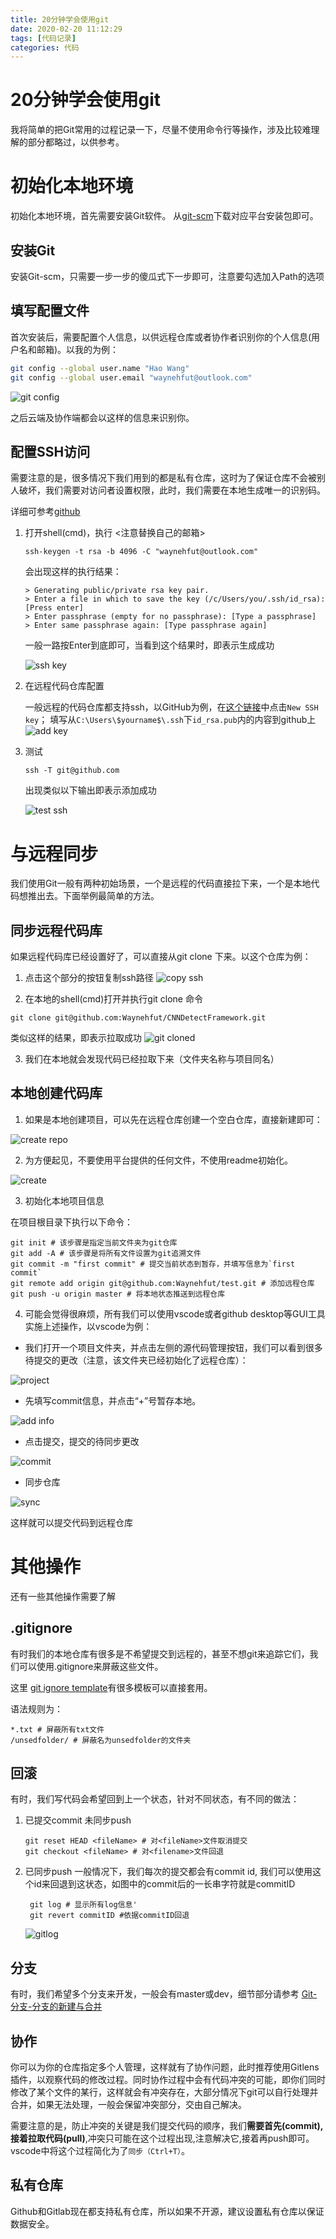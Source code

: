 ```yaml
---
title: 20分钟学会使用git
date: 2020-02-20 11:12:29
tags: [代码记录]
categories: 代码
---
```


# 20分钟学会使用git

我将简单的把Git常用的过程记录一下，尽量不使用命令行等操作，涉及比较难理解的部分都略过，以供参考。

# 初始化本地环境

初始化本地环境，首先需要安装Git软件。
从[git-scm](https://git-scm.com/)下载对应平台安装包即可。

## 安装Git

安装Git-scm，只需要一步一步的傻瓜式下一步即可，注意要勾选加入Path的选项

## 填写配置文件

首次安装后，需要配置个人信息，以供远程仓库或者协作者识别你的个人信息(用户名和邮箱)。以我的为例：

```bash
git config --global user.name "Hao Wang"
git config --global user.email "waynehfut@outlook.com"
```

![git config](https://s2.ax1x.com/2020/02/20/3mDh0f.png)

之后云端及协作端都会以这样的信息来识别你。

## 配置SSH访问

需要注意的是，很多情况下我们用到的都是私有仓库，这时为了保证仓库不会被别人破坏，我们需要对访问者设置权限，此时，我们需要在本地生成唯一的识别码。

详细可参考[github](https://help.github.com/cn/github/authenticating-to-github/generating-a-new-ssh-key-and-adding-it-to-the-ssh-agent)

1. 打开shell(cmd)，执行 <注意替换自己的邮箱>
   
   ```shell
   ssh-keygen -t rsa -b 4096 -C "waynehfut@outlook.com"
   ```
   
   会出现这样的执行结果：
   
   ```shell
   > Generating public/private rsa key pair.
   > Enter a file in which to save the key (/c/Users/you/.ssh/id_rsa):[Press enter]
   > Enter passphrase (empty for no passphrase): [Type a passphrase]
   > Enter same passphrase again: [Type passphrase again]
   ```
  
   一般一路按Enter到底即可，当看到这个结果时，即表示生成成功
   
   ![ssh key](https://s2.ax1x.com/2020/02/20/3mrljI.png)

2. 在远程代码仓库配置
   
   一般远程的代码仓库都支持ssh，以GitHub为例，在[这个链接](https://github.com/settings/keys)中点击`New SSH key`；
   填写从`C:\Users\$yourname$\.ssh`下`id_rsa.pub`内的内容到github上
   ![add key](https://s2.ax1x.com/2020/02/20/3mrO8H.png)

3. 测试
   
   ```shell
   ssh -T git@github.com
   ```
   出现类似以下输出即表示添加成功

   ![test ssh](https://s2.ax1x.com/2020/02/20/3mserq.png)

# 与远程同步

我们使用Git一般有两种初始场景，一个是远程的代码直接拉下来，一个是本地代码想推出去。下面举例最简单的方法。

## 同步远程代码库

如果远程代码库已经设置好了，可以直接从git clone 下来。以这个仓库为例：

1. 点击这个部分的按钮复制ssh路径
![copy ssh](https://s2.ax1x.com/2020/02/20/3ms7yn.png)

2. 在本地的shell(cmd)打开并执行git clone 命令

```shell
git clone git@github.com:Waynehfut/CNNDetectFramework.git
```
类似这样的结果，即表示拉取成功
![git cloned](https://s2.ax1x.com/2020/02/20/3mySSJ.png)

3. 我们在本地就会发现代码已经拉取下来（文件夹名称与项目同名）

## 本地创建代码库


1. 如果是本地创建项目，可以先在远程仓库创建一个空白仓库，直接新建即可：

![create repo](https://s2.ax1x.com/2020/02/20/3myB7V.png)

2. 为方便起见，不要使用平台提供的任何文件，不使用readme初始化。

![create](https://s2.ax1x.com/2020/02/20/3myh0x.png)

3. 初始化本地项目信息

在项目根目录下执行以下命令：

```shell
git init # 该步骤是指定当前文件夹为git仓库
git add -A # 该步骤是将所有文件设置为git追溯文件
git commit -m "first commit" # 提交当前状态到暂存，并填写信息为`first commit`
git remote add origin git@github.com:Waynehfut/test.git # 添加远程仓库
git push -u origin master # 将本地状态推送到远程仓库
```

4. 可能会觉得很麻烦，所有我们可以使用vscode或者github desktop等GUI工具实施上述操作，以vscode为例：

- 我们打开一个项目文件夹，并点击左侧的源代码管理按钮，我们可以看到很多待提交的更改（注意，该文件夹已经初始化了远程仓库）：

![project](https://s2.ax1x.com/2020/02/20/3m6N4O.png)

- 先填写commit信息，并点击“+”号暂存本地。

![add info](https://s2.ax1x.com/2020/02/20/3m6g58.png)

- 点击提交，提交的待同步更改
  
![commit](https://s2.ax1x.com/2020/02/20/3mc5WD.png)

- 同步仓库

![sync](https://s2.ax1x.com/2020/02/20/3mcTQH.png)

这样就可以提交代码到远程仓库

# 其他操作

还有一些其他操作需要了解

## .gitignore

有时我们的本地仓库有很多是不希望提交到远程的，甚至不想git来追踪它们，我们可以使用.gitignore来屏蔽这些文件。

这里 [git ignore template](https://github.com/github/gitignore)有很多模板可以直接套用。

语法规则为：

```shell
*.txt # 屏蔽所有txt文件
/unsedfolder/ # 屏蔽名为unsedfolder的文件夹
```

## 回滚

有时，我们写代码会希望回到上一个状态，针对不同状态，有不同的做法：

1. 已提交commit 未同步push
   
   ```shell
   git reset HEAD <fileName> # 对<fileName>文件取消提交
   git checkout <fileName> # 对<filename>文件回退
   ```
2. 已同步push
   一般情况下，我们每次的提交都会有commit id, 我们可以使用这个id来回退到这状态，如图中的commit后的一长串字符就是commitID
   ```shell
    git log # 显示所有log信息'
    git revert commitID #依据commitID回退
   ```
   ![gitlog](https://s2.ax1x.com/2020/02/21/3mgRXj.png)

## 分支

有时，我们希望多个分支来开发，一般会有master或dev，细节部分请参考
[Git-分支-分支的新建与合并](https://git-scm.com/book/zh/v2/Git-%E5%88%86%E6%94%AF-%E5%88%86%E6%94%AF%E7%9A%84%E6%96%B0%E5%BB%BA%E4%B8%8E%E5%90%88%E5%B9%B6)

## 协作

你可以为你的仓库指定多个人管理，这样就有了协作问题，此时推荐使用Gitlens插件，以观察代码的修改过程。同时协作过程中会有代码冲突的可能，即你们同时修改了某个文件的某行，这样就会有冲突存在，大部分情况下git可以自行处理并合并，如果无法处理，一般会保留冲突部分，交由自己解决。

需要注意的是，防止冲突的关键是我们提交代码的顺序，我们**需要首先(commit),接着拉取代码(pull)**,冲突只可能在这个过程出现,注意解决它,接着再push即可。vscode中将这个过程简化为了`同步（Ctrl+T）`。

## 私有仓库

Github和Gitlab现在都支持私有仓库，所以如果不开源，建议设置私有仓库以保证数据安全。
